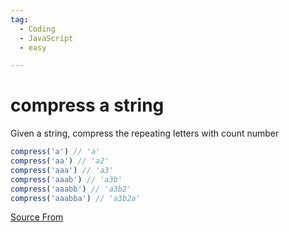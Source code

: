 ```yaml
---
tag:
  - Coding
  - JavaScript
  - easy

---
```

  
# compress a string

Given a string, compress the repeating letters with count number

```js
compress('a') // 'a'
compress('aa') // 'a2'
compress('aaa') // 'a3'
compress('aaab') // 'a3b'
compress('aaabb') // 'a3b2'
compress('aaabba') // 'a3b2a'
```


[Source From](https://bigfrontend.dev/problem/compress-a-string)

  